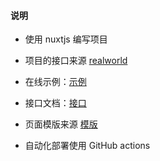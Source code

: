#### 说明
- 使用 nuxtjs 编写项目
- 项目的接口来源 [realworld](https://github.com/gothinkster/realworld)
- 在线示例：[示例](https://demo.realworld.io/#/)
- 接口文档：[接口](https://github.com/gothinkster/realworld/tree/master/api)
- 页面模版来源 [模版](https://github.com/gothinkster/realworld-starter-kit/blob/master/FRONTEND_INSTRUCTIONS.md)

- 自动化部署使用 GitHub actions

